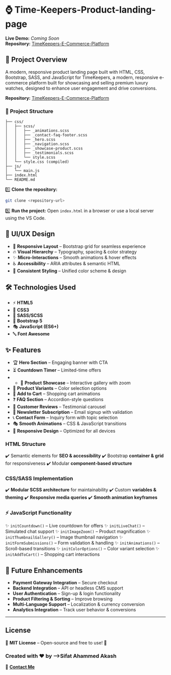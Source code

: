 # ⌚ Time-Keepers-Product-landing-page

**Live Demo:** _Coming Soon_  
**Repository:** [TimeKeepers-E-Commerce-Platform](https://github.com/sifatahammed/Time-Keepers-Product-landing-page)


## 📌 **Project Overview**

A modern, responsive product landing page built with HTML, CSS, Bootstrap, SASS, and JavaScript for TimeKeepers, a modern, responsive e-commerce platform built for showcasing and selling premium luxury watches, designed to enhance user engagement and drive conversions.

**Repository:** [TimeKeepers-E-Commerce-Platform](https://github.com/sifatahammed/TimeKeepers-E-Commerce-Platform)

### 📁 **Project Structure**

```
├── css/
│   ├── scss/
│   │   ├── _animations.scss
│   │   ├── _contact-faq-footer.scss
│   │   ├── _hero.scss
│   │   ├── _navigation.scss
│   │   ├── _showcase-product.scss
│   │   ├── _testimonials.scss
│   │   └── style.scss
│   └── style.css (compiled)
├── js/
│   └── main.js
├── index.html
└── README.md
```

1️⃣ **Clone the repository:**

```bash
git clone <repository-url>
```

5️⃣ **Run the project:** Open `index.html` in a browser or use a local server using the VS Code.


## 🎨 **UI/UX Design**

- 📱 **Responsive Layout** – Bootstrap grid for seamless experience
- 🔥 **Visual Hierarchy** – Typography, spacing & color strategy
- ✨ **Micro-Interactions** – Smooth animations & hover effects
- ♿ **Accessibility** – ARIA attributes & semantic HTML
- 🎨 **Consistent Styling** – Unified color scheme & design

## 🛠️ **Technologies Used**

- ⚡ **HTML5** 
- 🎨 **CSS3** 
- 💎 **SASS/SCSS** 
- 📱 **Bootstrap 5** 
- 🎭 **JavaScript (ES6+)** 
- 🔤 **Font Awesome**

## ✨ **Features**
- 🏆 **Hero Section** – Engaging banner with CTA
- ⏳ **Countdown Timer** – Limited-time offers
- - 🎥 **Product Showcase** – Interactive gallery with zoom
- 🎨 **Product Variants** – Color selection options
- 🛒 **Add to Cart** – Shopping cart animations
- ❓ **FAQ Section** – Accordion-style questions
- 🌟 **Customer Reviews** – Testimonial carousel
- 📩 **Newsletter Subscription** – Email signup with validation
- 📞 **Contact Form** – Inquiry form with topic selection
- 🎭 **Smooth Animations** – CSS & JavaScript transitions
- 📱 **Responsive Design** – Optimized for all devices


###  **HTML Structure**

✔️ Semantic elements for **SEO & accessibility**
✔️ Bootstrap **container & grid** for responsiveness
✔️ Modular **component-based structure**

###  **CSS/SASS Implementation**

✔️ **Modular SCSS architecture** for maintainability
✔️ Custom **variables & theming**
✔️ **Responsive media queries**
✔️ **Smooth animation keyframes**

### ⚡ **JavaScript Functionality**

✨ `initCountdown()` – Live countdown for offers
✨ `initLiveChat()` – Simulated chat support
✨ `initImageZoom()` – Product magnification
✨ `initThumbnailGallery()` – Image thumbnail navigation
✨ `initFormSubmissions()` – Form validation & handling
✨ `initAnimations()` – Scroll-based transitions
✨ `initColorOptions()` – Color variant selection
✨ `initAddToCart()` – Shopping cart interactions

## 🚀 **Future Enhancements**

-  **Payment Gateway Integration** – Secure checkout
-  **Backend Integration** – API or headless CMS support
-  **User Authentication** – Sign-up & login functionality
-  **Product Filtering & Sorting** – Improve browsing
-  **Multi-Language Support** – Localization & currency conversion
-  **Analytics Integration** – Track user behavior & conversions
---

## **License**

📄 **MIT License** – Open-source and free to use! 🎉

### Created with ❤️ by -->Sifat Ahammed Akash 


📧 [**Contact Me**](mailto:sifatahammed821@gmail.com)

</div>
